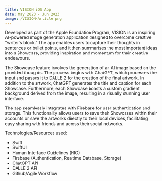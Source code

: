 ```yaml
---
title: VISION iOS App
date: May 2023 - Jun 2023
image: /VISION-Article.png
---
```


Developed as part of the Apple Foundation Program, VISION is an inspiring AI-powered image generation application designed to overcome creative "writer's block." The app enables users to capture their thoughts in sentences or bullet points, and it then summarises the most important ideas into a Showcase, providing inspiration and momentum for their creative endeavours.

The Showcase feature involves the generation of an AI image based on the provided thoughts. The process begins with ChatGPT, which processes the input and passes it to DALLE 2 for the creation of the final artwork. In addition to the artwork, ChatGPT generates the title and caption for each Showcase. Furthermore, each Showcase boasts a custom gradient background derived from the image, resulting in a visually stunning user interface.

The app seamlessly integrates with Firebase for user authentication and storage. This functionality allows users to save their Showcases within their accounts or save the artworks directly to their local devices, facilitating easy sharing with friends and across their social networks.


Technologies/Resources used:

- Swift
- SwiftUI
- Human Interface Guidelines (HIG)
- Firebase (Authentication, Realtime Database, Storage)
- ChatGPT API
- DALLE 2 API
- Github/Agile Workflow